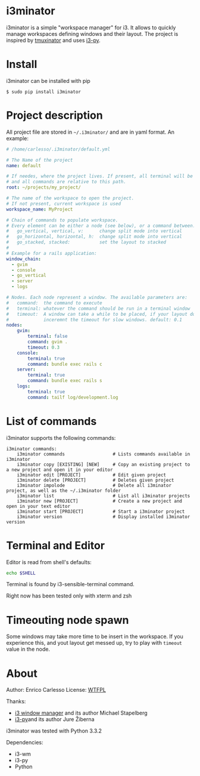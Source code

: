 # i3minator

i3minator is a simple "workspace manager" for i3.
It allows to quickly manage workspaces defining windows and their layout.
The project is inspired by [tmuxinator](https://github.com/aziz/tmuxinator) and uses [i3-py](https://github.com/ziberna/i3-py).

# Install

i3minator can be installed with pip

```shell
$ sudo pip install i3minator
```

# Project description

All project file are stored in `~/.i3minator/` and are in yaml format.
An example:

```yaml
# /home/carlesso/.i3minator/default.yml

# The Name of the project
name: default

# If needes, where the project lives. If present, all terminal will be opened here
# and all commands are relative to this path.
root: ~/projects/my_project/

# The name of the workspace to open the project.
# If not present, current workspace is used
workspace_name: MyProject

# Chain of commands to populate workspace.
# Every element can be either a node (see below), or a command between:
#   go_vertical, vertical, v:      change split mode into vertical
#   go_horizontal, horizontal, h:  change split mode into vertical
#   go_stacked, stacked:           set the layout to stacked
#
# Example for a rails application:
window_chain:
  - gvim
  - console
  - go_vertical
  - server
  - logs

# Nodes. Each node represent a window. The available parameters are:
#   command:  the command to execute
#   terminal: whatever the command should be run in a terminal window
#   timeout:  A window can take a while to be placed, if your layout does not come as you want,
#             inceremnt the timeout for slow windows. default: 0.1
nodes:
    gvim:
        terminal: false
        command: gvim .
        timeout: 0.3
    console:
        terminal: true
        command: bundle exec rails c
    server:
        terminal: true
        command: bundle exec rails s
    logs:
        terminal: true
        command: tailf log/development.log
```

# List of commands

i3minator supports the following commands:

```
i3minator commands:
    i3minator commands                  # Lists commands available in i3minator
    i3minator copy [EXISTING] [NEW]     # Copy an existing project to a new project and open it in your editor
    i3minator edit [PROJECT]            # Edit given project
    i3minator delete [PROJECT]          # Deletes given project
    i3minator impolode                  # Delete all i3minator project, as well as the ~/.i3minator folder
    i3minator list                      # List all i3minator projects
    i3minator new [PROJECT]             # Create a new project and open in your text editor
    i3minator start [PROJECT]           # Start a i3minator project
    i3minator version                   # Display installed i3minator version
```

# Terminal and Editor

Editor is read from shell's defaults:

```bash
echo $SHELL
```

Terminal is found by i3-sensible-terminal command.

Right now has been tested only with xterm and zsh

# Timeouting node spawn
Some windows may take more time to be insert in the workspace. If you experience this, and yout layout get messed up, try to play with `timeout` value in the node.

# About
Author: Enrico Carlesso
License: [WTFPL](http://www.wtfpl.net/about/)

Thanks:

 - [i3 window manager](http://i3wm.org/) and its author Michael Stapelberg
 - [i3-py](https://github.com/ziberna/i3-py)and its author Jure Žiberna

i3minator was tested with Python 3.3.2

Dependencies:

- i3-wm
- i3-py
- Python
